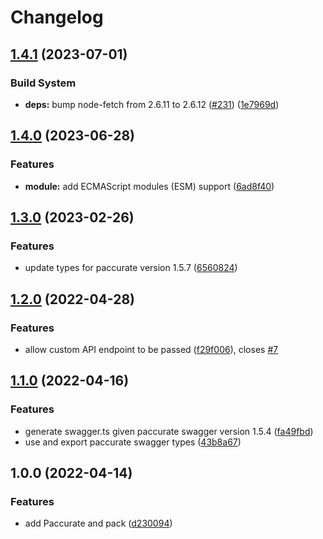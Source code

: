 # Changelog

## [1.4.1](https://github.com/remarkablemark/paccurate/compare/v1.4.0...v1.4.1) (2023-07-01)


### Build System

* **deps:** bump node-fetch from 2.6.11 to 2.6.12 ([#231](https://github.com/remarkablemark/paccurate/issues/231)) ([1e7969d](https://github.com/remarkablemark/paccurate/commit/1e7969deadb5bbc6cd86943ca9a0722ccd06711b))

## [1.4.0](https://github.com/remarkablemark/paccurate/compare/v1.3.0...v1.4.0) (2023-06-28)


### Features

* **module:** add ECMAScript modules (ESM) support ([6ad8f40](https://github.com/remarkablemark/paccurate/commit/6ad8f40ce8b7272781c36ee150f88295e74ba3ac))

## [1.3.0](https://github.com/remarkablemark/paccurate/compare/v1.2.0...v1.3.0) (2023-02-26)


### Features

* update types for paccurate version 1.5.7 ([6560824](https://github.com/remarkablemark/paccurate/commit/6560824d2176b9b044f57e993fc4c706d9a4ee78))

## [1.2.0](https://github.com/remarkablemark/paccurate/compare/v1.1.0...v1.2.0) (2022-04-28)


### Features

* allow custom API endpoint to be passed ([f29f006](https://github.com/remarkablemark/paccurate/commit/f29f006d057ddea148324c510a5df58cef428899)), closes [#7](https://github.com/remarkablemark/paccurate/issues/7)

## [1.1.0](https://www.github.com/remarkablemark/paccurate/compare/v1.0.0...v1.1.0) (2022-04-16)


### Features

* generate swagger.ts given paccurate swagger version 1.5.4 ([fa49fbd](https://www.github.com/remarkablemark/paccurate/commit/fa49fbdeaa317c84b6e51d923097aebbe40c7bd1))
* use and export paccurate swagger types ([43b8a67](https://www.github.com/remarkablemark/paccurate/commit/43b8a67477ab46620e1d95f1200fbb6fb5c00fc3))

## 1.0.0 (2022-04-14)


### Features

* add Paccurate and pack ([d230094](https://www.github.com/remarkablemark/paccurate/commit/d2300945c0a3ef0ae942de2f0e3ec47831934e1f))

